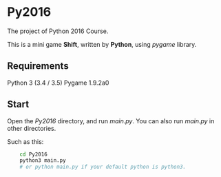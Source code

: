 # Py2016

The project of Python 2016 Course.

This is a mini game **Shift**, written by **Python**, using *pygame* library.

## Requirements

Python 3 (3.4 / 3.5)
Pygame 1.9.2a0

## Start

Open the *Py2016* directory, and run *main.py*.
You can also run *main.py* in other directories.

Such as this:

```bash
    cd Py2016
    python3 main.py
    # or python main.py if your default python is python3.
```
